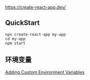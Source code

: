 https://create-react-app.dev/

## QuickStart
```Shell
npx create-react-app my-app  
cd my-app  
npm start
```

## 环境变量

[Adding Custom Environment Variables](https://create-react-app.dev/docs/adding-custom-environment-variables)
